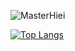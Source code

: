 ![MasterHiei](https://github-readme-stats.vercel.app/api?username=MasterHiei&count_private=true&show_icons=true)

[![Top Langs](https://github-readme-stats.vercel.app/api/top-langs/?username=MasterHiei&layout=compact&langs_count=8)](https://github.com/anuraghazra/github-readme-stats)

